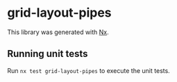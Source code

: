 # grid-layout-pipes

This library was generated with [Nx](https://nx.dev).

## Running unit tests

Run `nx test grid-layout-pipes` to execute the unit tests.
